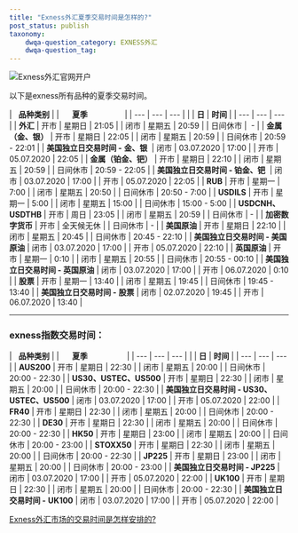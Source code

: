 ```yaml
---
title: "Exness外汇夏季交易时间是怎样的?"
post_status: publish
taxonomy:
    dwqa-question_category: EXNESS外汇
    dwqa-question_tag:
---
```


![Exness外汇官网开户](https://cdn.fendou.la/welaowei8/2019/01/Exness.svg)

以下是exness所有品种的夏季交易时间。

|  
**品种类别** |  |      **夏季**                 |
| --- | --- | --- |
|  | **日** | **时间** |
| --- | --- | --- |
| **外汇** | 开市 | 星期日 | 21:05 |
| 闭市 | 星期五 | 20:59 |
| 日间休市 |  - |
| **金属 （金、银）** | 开市 | 星期日 | 22:05 |
| 闭市 | 星期五 | 20:59 |
| 日间休市 | 20:59 - 22:01 |
| **美国独立日交易时间 -** **金、银**  | 闭市 | 03.07.2020 | 17:00 |
| 开市 | 05.07.2020 | 22:05 |
| **金属（铂金、钯）** | 开市 | 星期日 | 22:10 |
| 闭市 | 星期五 | 20:59 |
| 日间休市 | 20:59 - 22:05 |
| **美国独立日交易时间 - 铂金、钯**  | 闭市 | 03.07.2020 | 17:00 |
| 开市 | 05.07.2020 | 22:05 |
| **RUB** | 开市 | 星期一 | 7:00 |
| 闭市 | 星期五 | 20:50 |
| 日间休市 | 20:50 - 7:00 |
| **USDILS** | 开市 | 星期一 | 5:00 |
| 闭市 | 星期五 | 15:00 |
| 日间休市 | 15:00 - 5:00 |
| **USDCNH、USDTHB** | 开市 | 周日 | 23:05 |
| 闭市 | 星期五 | 20:59 |
| 日间休市 | \- |
| **加密数字货币** | 开市 | 全天候无休 |
| 日间休市 | \- |
| **美国原油** | 开市 | 星期日 | 22:10 |
| 闭市 | 星期五 | 20:45 |
| 日间休市 | 20:45 - 22:10 |
| **美国独立日交易时间 - 美国原油** | 闭市 | 03.07.2020 | 17:00 |
| 开市 | 05.07.2020 | 22:10 |
| **英国原油** | 开市 | 星期一 | 0:10 |
| 闭市 | 星期五 | 20:55 |
| 日间休市 | 20:55 - 00:10 |
| **美国独立日交易时间 - 英国原油** | 闭市 | 03.07.2020 | 17:00 |
| 开市 | 06.07.2020 | 0:10 |
| **股票** | 开市 | 星期一 | 13:40 |
| 闭市 | 星期五 | 19:45 |
| 日间休市 | 19:45 - 13:40 |
| **美国独立日交易时间 -** **股票** | 闭市 | 02.07.2020 | 19:45 |
| 开市 | 06.07.2020 | 13:40 |

* * *

### **exness指数交易时间：**

|  
**品种类别** |  |      **夏季**                  |
| --- | --- | --- |
|  | **日** | **时间** |
| --- | --- | --- |
| **AUS200** | 开市 | 星期日 | 22:30 |
| 闭市 | 星期五 | 20:00 |
| 日间休市 | 20:00 - 22:30 |
| **US30、USTEC、US500** | 开市 | 星期日 | 22:30 |
| 闭市 | 星期五 | 20:00 |
| 日间休市 | 20:00 - 22:30 |
| **美国独立日交易时间 - US30、USTEC、US500** | 闭市 | 03.07.2020 | 17:00 |
| 开市 | 05.07.2020 | 22:00 |
| **FR40** | 开市 | 星期日 | 22:30 |
| 闭市 | 星期五 | 20:00 |
| 日间休市 | 20:00 - 22:30 |
| **DE30** | 开市 | 星期日 | 22:30 |
| 闭市 | 星期五 | 20:00 |
| 日间休市 | 20:00 - 22:30 |
| **HK50** | 开市 | 星期日 | 23:00 |
| 闭市 | 星期五 | 20:00 |
| 日间休市 | 20:00 - 23:00 |
| **STOXX50** | 开市 | 星期日 | 22:30 |
| 闭市 | 星期五 | 20:00 |
| 日间休市 | 20:00 - 22:30 |
| **JP225** | 开市 | 星期日 | 23:00 |
| 闭市 | 星期五 | 20:00 |
| 日间休市 | 20:00 - 23:00 |
| **美国独立日交易时间 - JP225** | 闭市 | 03.07.2020 | 17:00 |
| 开市 | 05.07.2020 | 22:00 |
| **UK100** | 开市 | 星期日 | 22:30 |
| 闭市 | 星期五 | 20:00 |
| 日间休市 | 20:00 - 22:30 |
| **美国独立日交易时间 -** **UK100** | 闭市 | 03.07.2020 | 17:00 |
| 开市 | 05.07.2020 | 22:00 |

[Exness外汇市场的交易时间是怎样安排的?](https://we.laowei8.com/question/exness-schedule)
